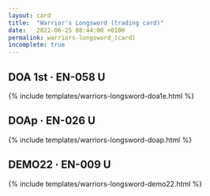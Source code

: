 ```yaml
---
layout: card
title:  "Warrior's Longsword (trading card)"
date:   2022-06-25 08:44:00 +0100
permalink: warriors-longsword_(card)
incomplete: true
---
```


## DOA 1st &middot; EN-058 U

{% include templates/warriors-longsword-doa1e.html %}


## DOAp &middot; EN-026 U

{% include templates/warriors-longsword-doap.html %}


## DEMO22 &middot; EN-009 U

{% include templates/warriors-longsword-demo22.html %}
